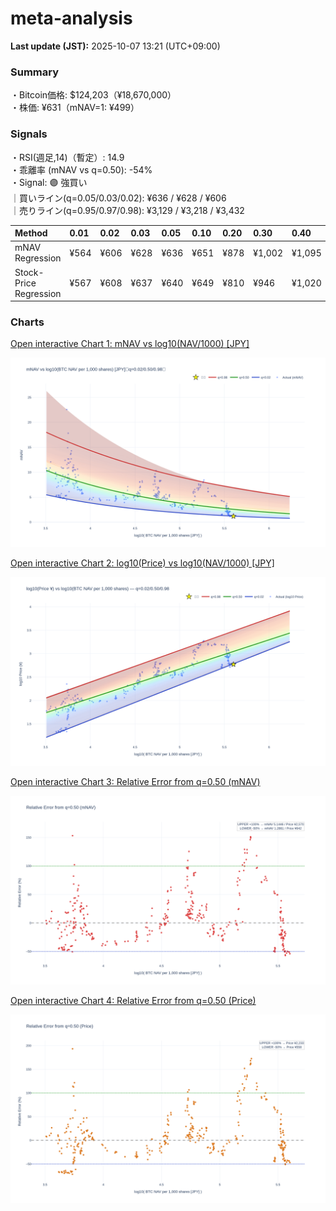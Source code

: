 # meta-analysis


<!--REPORT:START-->
**Last update (JST):** 2025-10-07 13:21 (UTC+09:00)

### Summary
・Bitcoin価格: $124,203（¥18,670,000）  
・株価: ¥631（mNAV=1: ¥499）

### Signals
・RSI(週足,14)（暫定）: 14.9  
・乖離率 (mNAV vs q=0.50): -54%  
・Signal: 🟣 強買い  
｜買いライン(q=0.05/0.03/0.02): ¥636 / ¥628 / ¥606  
｜売りライン(q=0.95/0.97/0.98): ¥3,129 / ¥3,218 / ¥3,432

| Method                 | 0.01   | 0.02   | 0.03   | 0.05   | 0.10   | 0.20   | 0.30   | 0.40   | 0.50   | 0.60   | 0.70   | 0.80   | 0.90   | 0.95   | 0.97   | 0.98   | 0.99   |
|:-----------------------|:-------|:-------|:-------|:-------|:-------|:-------|:-------|:-------|:-------|:-------|:-------|:-------|:-------|:-------|:-------|:-------|:-------|
| mNAV Regression        | ¥564   | ¥606   | ¥628   | ¥636   | ¥651   | ¥878   | ¥1,002 | ¥1,095 | ¥1,285 | ¥1,465 | ¥1,618 | ¥2,082 | ¥2,701 | ¥3,129 | ¥3,218 | ¥3,432 | ¥3,382 |
| Stock-Price Regression | ¥567   | ¥608   | ¥637   | ¥640   | ¥649   | ¥810   | ¥946   | ¥1,020 | ¥1,116 | ¥1,304 | ¥1,513 | ¥1,977 | ¥2,531 | ¥2,858 | ¥2,789 | ¥3,039 | ¥3,051 |

### Charts
[Open interactive Chart 1: mNAV vs log10(NAV/1000) [JPY]](https://tkzm240.github.io/meta-analysis/fig1.html)

![fig1](assets/fig1.png)

[Open interactive Chart 2: log10(Price) vs log10(NAV/1000) [JPY]](https://tkzm240.github.io/meta-analysis/fig2.html)

![fig2](assets/fig2.png)

[Open interactive Chart 3: Relative Error from q=0.50 (mNAV)](https://tkzm240.github.io/meta-analysis/fig3.html)

![fig3](assets/fig3.png)

[Open interactive Chart 4: Relative Error from q=0.50 (Price)](https://tkzm240.github.io/meta-analysis/fig4.html)

![fig4](assets/fig4.png)
<!--REPORT:END-->
